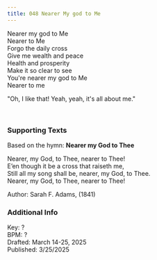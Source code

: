 ```yaml
---
title: 048 Nearer My god to Me
---
```


Nearer my god to Me \
Nearer to Me \
Forgo the daily cross \
Give me wealth and peace \
Health and prosperity \
Make it so clear to see \
You're nearer my god to Me \
Nearer to me

"Oh, I like that! Yeah, yeah, it's all about me."

<br /> 

### Supporting Texts ###
 
Based on the hymn: **Nearer my God to Thee**

Nearer, my God, to Thee, nearer to Thee! \
E’en though it be a cross that raiseth me, \
Still all my song shall be, nearer, my God, to Thee. \
Nearer, my God, to Thee, nearer to Thee!

Author: Sarah F. Adams, (1841)


### Additional Info

Key: ? \
BPM: ? \
Drafted: March 14-25, 2025 \
Published: 3/25/2025
